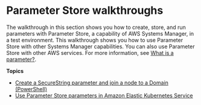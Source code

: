 # Parameter Store walkthroughs<a name="sysman-paramstore-walk"></a>

The walkthrough in this section shows you how to create, store, and run parameters with Parameter Store, a capability of AWS Systems Manager, in a test environment\. This walkthrough shows you how to use Parameter Store with other Systems Manager capabilities\. You can also use Parameter Store with other AWS services\. For more information, see [What is a parameter?](systems-manager-parameter-store.md#what-is-a-parameter)\.

**Topics**
+ [Create a SecureString parameter and join a node to a Domain \(PowerShell\)](sysman-param-securestring-walkthrough.md)
+ [Use Parameter Store parameters in Amazon Elastic Kubernetes Service](integrating_csi_driver.md)